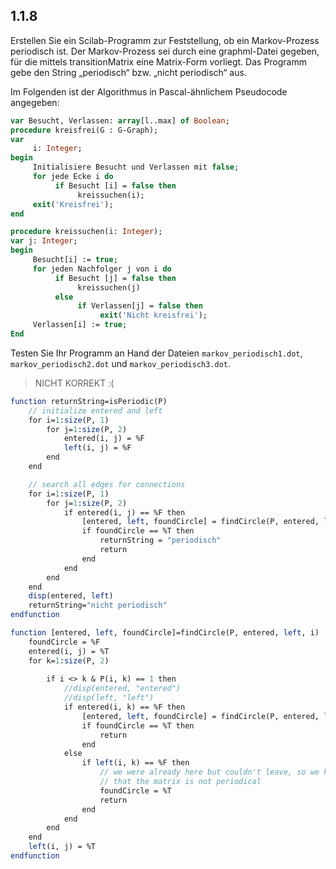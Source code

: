 ## 1.1.8

Erstellen Sie ein Scilab-Programm zur Feststellung, ob ein Markov-Prozess periodisch ist. Der Markov-Prozess sei durch eine graphml-Datei gegeben, für die mittels transitionMatrix eine Matrix-Form vorliegt. Das Programm gebe den String „periodisch“ bzw. „nicht periodisch“ aus.

Im Folgenden ist der Algorithmus in Pascal-ähnlichem Pseudocode angegeben:

```pascal
var Besucht, Verlassen: array[l..max] of Boolean;
procedure kreisfrei(G : G-Graph);
var 
     i: Integer;
begin
     Initialisiere Besucht und Verlassen mit false;
     for jede Ecke i do
          if Besucht [i] = false then
               kreissuchen(i);
     exit('Kreisfrei');
end

procedure kreissuchen(i: Integer);
var j: Integer;
begin
     Besucht[i] := true;
     for jeden Nachfolger j von i do
          if Besucht [j] = false then
               kreissuchen(j)
          else
               if Verlassen[j] = false then
                    exit('Nicht kreisfrei');
     Verlassen[i] := true;
End
```

Testen Sie Ihr Programm an Hand der Dateien `markov_periodisch1.dot`,
`markov_periodisch2.dot` und `markov_periodisch3.dot`.

> NICHT KORREKT
> :(

```scilab
function returnString=isPeriodic(P)
    // initialize entered and left
    for i=1:size(P, 1)
        for j=1:size(P, 2)
            entered(i, j) = %F
            left(i, j) = %F
        end
    end

    // search all edges for connections
    for i=1:size(P, 1)
        for j=1:size(P, 2)
            if entered(i, j) == %F then
                [entered, left, foundCircle] = findCircle(P, entered, left, i)
                if foundCircle == %T then
                    returnString = "periodisch"
                    return
                end
            end
        end
    end
    disp(entered, left)
    returnString="nicht periodisch"
endfunction

function [entered, left, foundCircle]=findCircle(P, entered, left, i)
    foundCircle = %F
    entered(i, j) = %T
    for k=1:size(P, 2)
        
        if i <> k & P(i, k) == 1 then
            //disp(entered, "entered")
            //disp(left, "left")
            if entered(i, k) == %F then
                [entered, left, foundCircle] = findCircle(P, entered, left, k)
                if foundCircle == %T then
                    return
                end
            else
                if left(i, k) == %F then
                    // we were already here but couldn't leave, so we know
                    // that the matrix is not periodical
                    foundCircle = %T
                    return
                end
            end
        end
    end
    left(i, j) = %T
endfunction
```